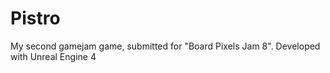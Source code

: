 # Pistro
My second gamejam game, submitted for "Board Pixels Jam 8".
Developed with Unreal Engine 4
